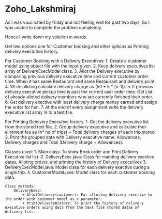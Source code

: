 # Zoho_Lakshmiraj

As I was vaccinated by friday and not feeling well for past two days, So I was unable to complete the problem completely.

Hence I write down my solution in words.

Get two options one for Customer booking and other options as Printing delivery exectutive history.

For Customer Booking with n Delivery Executives: 
	1. Create a customer model using object file with the input given.
	2. Keep delivery executives list array of DeliveryExecModel class.
	3. Allot the Delivery executive by comparing previous delivery executive time and current customer order time. When it has same Restaurant 	   and same Restaurant and delivery point.
	4. While alloting calculate delivery charge as (50 + 5 * (n-1)).
	5. If previous delivery executive pickup time is past the current user order time. Get List of already alloted delivery members who are 	   currently finished their order.
	6. Get delivery exective with least delivery charge money earned and assign the order for him.
	7. At the end of every assignment write the delivery executive list array in to a text file.

For Printing Deleivery Executive history.
	1. Get the delivery executive list from the stored text file.
	2. Group delivery executive and calculate their allotment fee as (n* no of trips) + Total delivery charges of each trip stored.
	3. Print the grouped data with Delivery executive name, Allowances, Delivery charges and Total (Delivery charge + Allowances).


Classes used:
	1. Main class: To show Book order and Print Delivery Executive list list.
	2. DeliveryExec.java: Class for mainting delivery exective datas, Alloting orders, and printing the history of Delivery executives
	3. DeliveryExecModel.java: Model class for each delivery exective during a single trip.
	4. CustomerModel.java: Model class for each customer booking data.


  	Class methods:
		DeliveryExec:
			+ AllotDelivery(customer): For alloting delivery exective to the order with customer model as a parameter.
			+ PrintDeliveryHistory: To print the history of delivery executive orders using data from the text file stored datas of 			                        delivery list.

